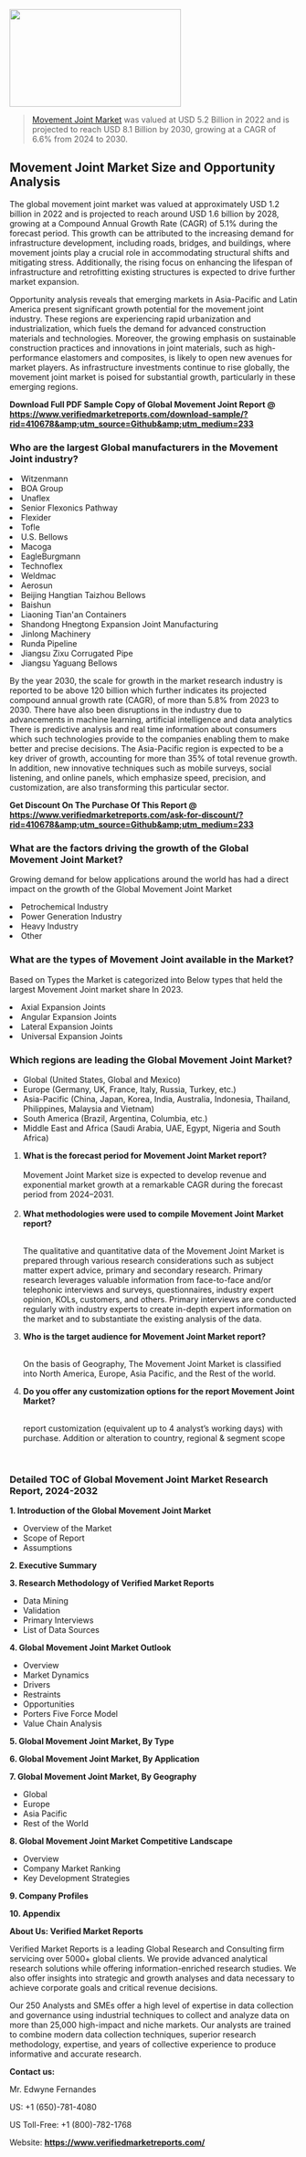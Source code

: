 <img src="https://ffe5etoiles.com/wp-content/uploads/2024/12/MST1-300x171.png" alt="" width="300" height="171" class="alignnone size-medium wp-image-20088" /><blockquote><p><p><a href="https://www.verifiedmarketreports.com/download-sample/?rid=410678&utm_source=Github&utm_medium=233" target="_blank">Movement Joint Market</a> was valued at USD 5.2 Billion in 2022 and is projected to reach USD 8.1 Billion by 2030, growing at a CAGR of 6.6% from 2024 to 2030.</p></blockquote><p><h2>Movement Joint Market Size and Opportunity Analysis</h2><p>The global movement joint market was valued at approximately USD 1.2 billion in 2022 and is projected to reach around USD 1.6 billion by 2028, growing at a Compound Annual Growth Rate (CAGR) of 5.1% during the forecast period. This growth can be attributed to the increasing demand for infrastructure development, including roads, bridges, and buildings, where movement joints play a crucial role in accommodating structural shifts and mitigating stress. Additionally, the rising focus on enhancing the lifespan of infrastructure and retrofitting existing structures is expected to drive further market expansion.</p><p>Opportunity analysis reveals that emerging markets in Asia-Pacific and Latin America present significant growth potential for the movement joint industry. These regions are experiencing rapid urbanization and industrialization, which fuels the demand for advanced construction materials and technologies. Moreover, the growing emphasis on sustainable construction practices and innovations in joint materials, such as high-performance elastomers and composites, is likely to open new avenues for market players. As infrastructure investments continue to rise globally, the movement joint market is poised for substantial growth, particularly in these emerging regions.</p></p><p class=""><strong>Download Full PDF Sample Copy of Global Movement Joint Report @ <a href="https://www.verifiedmarketreports.com/download-sample/?rid=410678&amp;utm_source=Github&amp;utm_medium=233" target="_blank">https://www.verifiedmarketreports.com/download-sample/?rid=410678&amp;utm_source=Github&amp;utm_medium=233</a></strong></p><h3 id="" class="">Who are the largest Global manufacturers in the Movement Joint industry?</h3><p><li>Witzenmann</li><li> BOA Group</li><li> Unaflex</li><li> Senior Flexonics Pathway</li><li> Flexider</li><li> Tofle</li><li> U.S. Bellows</li><li> Macoga</li><li> EagleBurgmann</li><li> Technoflex</li><li> Weldmac</li><li> Aerosun</li><li> Beijing Hangtian Taizhou Bellows</li><li> Baishun</li><li> Liaoning Tian'an Containers</li><li> Shandong Hnegtong Expansion Joint Manufacturing</li><li> Jinlong Machinery</li><li> Runda Pipeline</li><li> Jiangsu Zixu Corrugated Pipe</li><li> Jiangsu Yaguang Bellows</li></p><div class=""><div class="" dir="" data-message-author-role="" data-message-id="" data-message-model-slug=""><div class=""><div class=""><div class=""><div class="" dir="" data-message-author-role="" data-message-id="" data-message-model-slug=""><div class=""><div class=""><p>By the year 2030, the scale for growth in the market research industry is reported to be above 120 billion which further indicates its projected compound annual growth rate (CAGR), of more than 5.8% from 2023 to 2030. There have also been disruptions in the industry due to advancements in machine learning, artificial intelligence and data analytics There is predictive analysis and real time information about consumers which such technologies provide to the companies enabling them to make better and precise decisions. The Asia-Pacific region is expected to be a key driver of growth, accounting for more than 35% of total revenue growth. In addition, new innovative techniques such as mobile surveys, social listening, and online panels, which emphasize speed, precision, and customization, are also transforming this particular sector.</p><p><strong>Get Discount On The Purchase Of This Report @&nbsp; <a href="https://www.verifiedmarketreports.com/ask-for-discount/?rid=410678&amp;utm_source=Github&amp;utm_medium=233" target="_blank">https://www.verifiedmarketreports.com/ask-for-discount/?rid=410678&amp;utm_source=Github&amp;utm_medium=233</a></strong></p></div></div></div></div></div></div></div></div><h3 id="" class="">What are the factors driving the growth of the Global Movement Joint Market?</h3><p id="" class="">Growing demand for below applications around the world has had a direct impact on the growth of the Global Movement Joint Market</p><p id="" class=""><li>Petrochemical Industry</li><li> Power Generation Industry</li><li> Heavy Industry</li><li> Other</li></p><h3 id="" class="">What are the types of Movement Joint available in the Market?</h3><p id="" class="">Based on Types the Market is categorized into Below types that held the largest Movement Joint market share In 2023.</p><p id="" class=""><li>Axial Expansion Joints</li><li> Angular Expansion Joints</li><li> Lateral Expansion Joints</li><li> Universal Expansion Joints</li></p><h3 id="" class="">Which regions are leading the Global Movement Joint Market?</h3><ul><li>Global (United States, Global and Mexico)</li><li>Europe (Germany, UK, France, Italy, Russia, Turkey, etc.)</li><li>Asia-Pacific (China, Japan, Korea, India, Australia, Indonesia, Thailand, Philippines, Malaysia and Vietnam)</li><li>South America (Brazil, Argentina, Columbia, etc.)</li><li>Middle East and Africa (Saudi Arabia, UAE, Egypt, Nigeria and South Africa)</li></ul><p><ol><li><strong>What is the forecast period for Movement Joint Market report?<br /></strong><br /><span data-sheets-root="1" data-sheets-value="{&quot;1&quot;:2,&quot;2&quot;:&quot;XXXX size is expected to develop revenue and exponential market growth at a remarkable CAGR during the forecast period from 2024&ndash;2030.&quot;}" data-sheets-userformat="{&quot;2&quot;:12674,&quot;4&quot;:{&quot;1&quot;:2,&quot;2&quot;:16776960},&quot;10&quot;:2,&quot;11&quot;:0,&quot;15&quot;:&quot;Arial&quot;,&quot;16&quot;:12}">Movement Joint Market size is expected to develop revenue and exponential market growth at a remarkable CAGR during the forecast period from 2024&ndash;2031.</span><br /><br /></li><li><strong>What methodologies were used to compile Movement Joint Market report?<br /><br /></strong><p>The qualitative and quantitative data of the&nbsp;Movement Joint Market is prepared through various research considerations such as subject matter expert advice, primary and secondary research. Primary research leverages valuable information from face-to-face and/or telephonic interviews and surveys, questionnaires, industry expert opinion, KOLs, customers, and others. Primary interviews are conducted regularly with industry experts to create in-depth expert information on the market and to substantiate the existing analysis of the data.&nbsp;</p></li><li><strong>Who is the target audience for Movement Joint Market report?<br /><br /></strong><p>On the basis of Geography, The&nbsp;Movement Joint Market is classified into North America, Europe, Asia Pacific, and the Rest of the world.</p></li><li><strong>Do you offer any customization options for the report Movement Joint Market?<br /><br /></strong><p>report customization (equivalent up to 4 analyst&rsquo;s working days) with purchase. Addition or alteration to country, regional &amp; segment scope</p><p>&nbsp;</p></li></ol></p><h3 id="" class="">Detailed TOC of Global Movement Joint Market Research Report, 2024-2032</h3><p id="" class=""><strong>1. Introduction of the Global Movement Joint Market</strong></p><ul><li>Overview of the Market</li><li>Scope of Report</li><li>Assumptions</li></ul><p id="" class=""><strong>2. Executive Summary</strong></p><p id="" class=""><strong>3. Research Methodology of&nbsp;Verified Market Reports</strong></p><ul><li>Data Mining</li><li>Validation</li><li>Primary Interviews</li><li>List of Data Sources</li></ul><p id="" class=""><strong>4. Global Movement Joint Market Outlook</strong></p><ul><li>Overview</li><li>Market Dynamics</li><li>Drivers</li><li>Restraints</li><li>Opportunities</li><li>Porters Five Force Model</li><li>Value Chain Analysis</li></ul><p id="" class=""><strong>5. Global Movement Joint Market, By&nbsp;Type</strong></p><p id="" class=""><strong>6. Global Movement Joint Market, By Application</strong></p><p id="" class=""><strong>7. Global Movement Joint Market, By Geography</strong></p><ul><li>Global</li><li>Europe</li><li>Asia Pacific</li><li>Rest of the World</li></ul><p id="" class=""><strong>8. Global Movement Joint Market Competitive Landscape</strong></p><ul><li>Overview</li><li>Company Market Ranking</li><li>Key Development Strategies</li></ul><p id="" class=""><strong>9. Company Profiles</strong></p><p id="" class=""><strong>10. Appendix</strong></p><p id="" class=""><strong>About Us: Verified Market Reports</strong></p><p id="" class="">Verified Market Reports is a leading Global Research and Consulting firm servicing over 5000+ global clients. We provide advanced analytical research solutions while offering information-enriched research studies. We also offer insights into strategic and growth analyses and data necessary to achieve corporate goals and critical revenue decisions.</p><p id="" class="">Our 250 Analysts and SMEs offer a high level of expertise in data collection and governance using industrial techniques to collect and analyze data on more than 25,000 high-impact and niche markets. Our analysts are trained to combine modern data collection techniques, superior research methodology, expertise, and years of collective experience to produce informative and accurate research.</p><p id="" class=""><strong>Contact us:</strong></p><p id="" class="">Mr. Edwyne Fernandes</p><p id="" class="">US: +1 (650)-781-4080</p><p id="" class="">US Toll-Free: +1 (800)-782-1768</p><p id="" class="">Website: <a target="" data-test-app-aware-link=""><strong>https://www.verifiedmarketreports.com/</strong></a></p>
